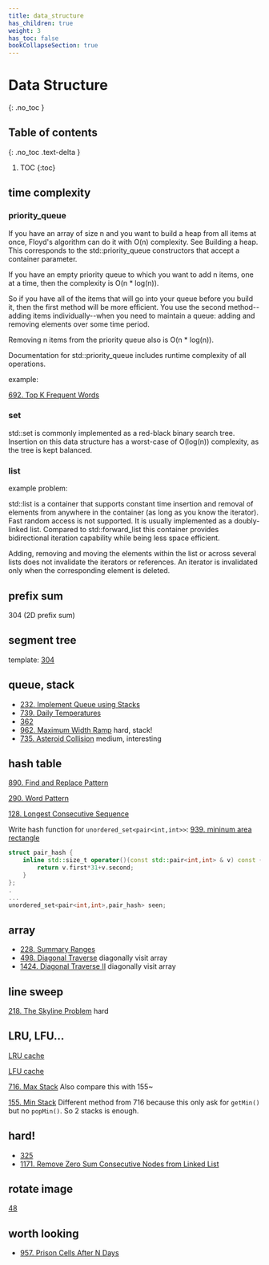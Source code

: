 ```yaml
---
title: data_structure
has_children: true
weight: 3
has_toc: false
bookCollapseSection: true
---
```


#  Data Structure
{: .no_toc }

## Table of contents
{: .no_toc .text-delta }

1. TOC
{:toc}

## time complexity

### priority_queue
If you have an array of size n and you want to build a heap from all items at once, Floyd's algorithm can do it with O(n) complexity. See Building a heap. This corresponds to the std::priority_queue constructors that accept a container parameter.

If you have an empty priority queue to which you want to add n items, one at a time, then the complexity is O(n * log(n)).

So if you have all of the items that will go into your queue before you build it, then the first method will be more efficient. You use the second method--adding items individually--when you need to maintain a queue: adding and removing elements over some time period.

Removing n items from the priority queue also is O(n * log(n)).

Documentation for std::priority_queue includes runtime complexity of all operations.

example: 

[692. Top K Frequent Words](692)

### set
std::set is commonly implemented as a red-black binary search tree. Insertion on this data structure has a worst-case of O(log(n)) complexity, as the tree is kept balanced.

### list
example problem: [](146)

std::list is a container that supports constant time insertion and removal of elements from anywhere in the container (as long as you know the iterator). Fast random access is not supported. It is usually implemented as a doubly-linked list. Compared to std::forward_list this container provides bidirectional iteration capability while being less space efficient.

Adding, removing and moving the elements within the list or across several lists does not invalidate the iterators or references. An iterator is invalidated only when the corresponding element is deleted.


## prefix sum
304 (2D prefix sum)

## segment tree
template: [304](304)

## queue, stack

- [232. Implement Queue using Stacks](232)
- [739. Daily Temperatures](739)
- [362](362)
- [962. Maximum Width Ramp](962) hard, stack!
- [735. Asteroid Collision](735) medium, interesting

## hash table
[890. Find and Replace Pattern](890)

[290. Word Pattern](290)

[128. Longest Consecutive Sequence](128)

Write hash function for `unordered_set<pair<int,int>>`: [939. mininum area rectangle](939)
```c++
struct pair_hash {
    inline std::size_t operator()(const std::pair<int,int> & v) const {
        return v.first*31+v.second;
    }
};
.
...
unordered_set<pair<int,int>,pair_hash> seen;   
```

## array
- [228. Summary Ranges](228)
- [498. Diagonal Traverse](498) diagonally visit array
- [1424. Diagonal Traverse II](1424) diagonally visit array
  
## line sweep
[218. The Skyline Problem](218) hard

## LRU, LFU...
[LRU cache](146)

[LFU cache](460)

[716. Max Stack](716) Also compare this with 155~

[155. Min Stack](155) Different method from 716 because this only ask for `getMin()`
but no `popMin()`. So 2 stacks is enough. 

## hard!
- [325](325)
- [1171. Remove Zero Sum Consecutive Nodes from Linked List](1171)

## rotate image
[48](48)

## worth looking
- [957. Prison Cells After N Days](957)